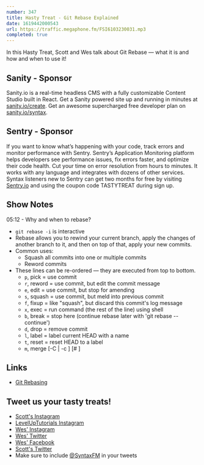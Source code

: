 ```yaml
---
number: 347
title: Hasty Treat - Git Rebase Explained
date: 1619442000543
url: https://traffic.megaphone.fm/FSI6103230031.mp3
completed: true
---
```


In this Hasty Treat, Scott and Wes talk about Git Rebase — what it is and how and when to use it!

## Sanity - Sponsor
Sanity.io is a real-time headless CMS with a fully customizable Content Studio built in React. Get a Sanity powered site up and running in minutes at [sanity.io/create](https://www.sanity.io/create). Get an awesome supercharged free developer plan on [sanity.io/syntax](https://www.sanity.io/syntax).

## Sentry - Sponsor
If you want to know what’s happening with your code, track errors and monitor performance with Sentry. Sentry’s Application Monitoring platform helps developers see performance issues, fix errors faster, and optimize their code health. Cut your time on error resolution from hours to minutes. It works with any language and integrates with dozens of other services. Syntax listeners new to Sentry can get two months for  free by visiting [Sentry.io](https://sentry.io) and using the coupon code TASTYTREAT during sign up.

## Show Notes
05:12 - Why and when to rebase?
* `git rebase -i` is interactive
* Rebase allows you to rewind your current branch, apply the changes of another branch to it, and then on top of that, apply your new commits.
* Common uses:
  * Squash all commits into one or multiple commits
  * Reword commits
* These lines can be re-ordered — they are executed from top to bottom.
  * `p`, pick <commit> = use commit
  * `r`, reword <commit> = use commit, but edit the commit message
  * `e`, edit <commit> = use commit, but stop for amending
  * `s`, squash <commit> = use commit, but meld into previous commit
  * `f`, fixup <commit> = like "squash", but discard this commit's log message
  * `x`, exec <command> = run command (the rest of the line) using shell
  * `b`, break = stop here (continue rebase later with 'git rebase --continue')
  * `d`, drop <commit> = remove commit
  * `l`, label <label> = label current HEAD with a name
  * `t`, reset <label> = reset HEAD to a label
  * `m`, merge [-C <commit> | -c <commit>] <label> [# <oneline>]

## Links
* [Git Rebasing](https://git-scm.com/book/en/v2/Git-Branching-Rebasing)

## Tweet us your tasty treats!
* [Scott's Instagram](https://www.instagram.com/stolinski/)
* [LevelUpTutorials Instagram](https://www.instagram.com/LevelUpTutorials/)
* [Wes' Instagram](https://www.instagram.com/wesbos/)
* [Wes' Twitter](https://twitter.com/wesbos)
* [Wes' Facebook](https://www.facebook.com/wesbos.developer)
* [Scott's Twitter](https://twitter.com/stolinski)
* Make sure to include [@SyntaxFM](https://twitter.com/SyntaxFM) in your tweets